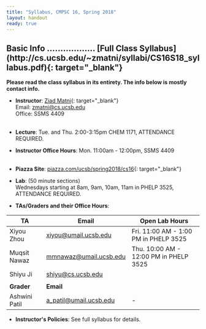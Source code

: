 ```yaml
---
title: "Syllabus, CMPSC 16, Spring 2018"
layout: handout
ready: true
---
```


<div markdown="1">

<h2>Basic Info .................. [Full Class Syllabus](http://cs.ucsb.edu/~zmatni/syllabi/CS16S18_syllabus.pdf){: target="_blank"}</h2>
<b>Please read the class syllabus in its entirety. The info below is mostly contact info.</b>

* **Instructor**:  [Ziad Matni](http://www.cs.ucsb.edu/~zmatni){: target="_blank"}<br/>
Email: <zmatni@cs.ucsb.edu><br/>
Office: SSMS 4409<br/><br/>

* **Lecture**: Tue. and Thu. 2:00-3:15pm CHEM 1171, ATTENDANCE REQUIRED.<br/>
* **Instructor Office Hours**: Mon. 11:00am - 12:00pm, SSMS 4409<br/><br/>
* **Piazza Site**: [piazza.com/ucsb/spring2018/cs16](https://www.piazza.com/ucsb/spring2018/cs16){: target="_blank"}<br/>
* **Lab**: (50 minute sections)<br/>
Wednesdays starting at 8am, 9am, 10am, 11am in PHELP 3525, ATTENDANCE REQUIRED.<br/>
* **TAs/Graders and their Office Hours**:<br/>

| <b>TA</b>         | <b>Email</b>               | <b>Open Lab Hours</b>  |
|-------------------|----------------------------|------------------------|
| Xiyou Zhou        | <xiyou@umail.ucsb.edu>     | Fri. 11:00 AM - 1:00 PM  in PHELP 3525|
| Muqsit Nawaz      | <mmnawaz@umail.ucsb.edu>   | Thu. 10:00 AM - 12:00 PM in PHELP 3525|
| Shiyu Ji          | <shiyu@cs.ucsb.edu>        | |
|                   |                            | |
| <b>Grader</b>     | <b>Email</b>               | |
| Ashwini Patil     | <a_patil@umail.ucsb.edu>   | -               |

* **Instructor's Policies**: See full syllabus for details.<br/>

</div>
